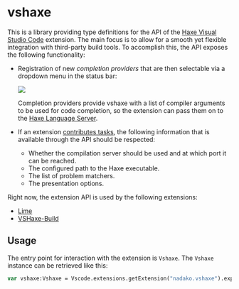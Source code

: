 # vshaxe

This is a library providing type definitions for the API of the [Haxe Visual Studio Code](https://marketplace.visualstudio.com/items?itemName=nadako.vshaxe) extension. The main focus is to allow for a smooth yet flexible integration with third-party build tools. To accomplish this, the API exposes the following functionality:

- Registration of new _completion providers_ that are then selectable via a dropdown menu in the status bar:

  ![](https://raw.githubusercontent.com/vshaxe/vshaxe/master/images/completionProviders.png)

  Completion providers provide vshaxe with a list of compiler arguments to be used for code completion, so the extension can pass them on to the [Haxe Language Server](https://github.com/vshaxe/haxe-languageserver).

- If an extension [contributes tasks](http://vshaxe.github.io/vscode-extern/VscodeWorkspace.html?#registerTaskProvider), the following information that is available through the API should be respected:
    - Whether the compilation server should be used and at which port it can be reached.
    - The configured path to the Haxe executable.
    - The list of problem matchers.
    - The presentation options.

Right now, the extension API is used by the following extensions:
  - [Lime](https://marketplace.visualstudio.com/items?itemName=openfl.lime-vscode-extension)
  - [VSHaxe-Build](https://github.com/vshaxe/vshaxe-build/tree/master/src/vshaxeBuild/extension)

## Usage

The entry point for interaction with the extension is `Vshaxe`. The `Vshaxe` instance can be retrieved like this:

```haxe
var vshaxe:Vshaxe = Vscode.extensions.getExtension("nadako.vshaxe").exports;
```
